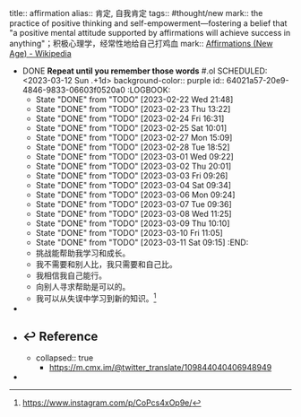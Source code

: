 title:: affirmation
alias:: 肯定, 自我肯定
tags:: #thought/new
mark:: the practice of positive thinking and self-empowerment—fostering a belief that "a positive mental attitude supported by affirmations will achieve success in anything"；积极心理学，经常性地给自己打鸡血
mark:: [Affirmations (New Age) - Wikipedia](https://en.wikipedia.org/wiki/Affirmations_(New_Age))
- DONE **Repeat until you remember those words** #.ol
  SCHEDULED: <2023-03-12 Sun .+1d>
  background-color:: purple
  id:: 64021a57-20e9-4846-9833-06603f0520a0
  :LOGBOOK:
  * State "DONE" from "TODO" [2023-02-22 Wed 21:48]
  * State "DONE" from "TODO" [2023-02-23 Thu 13:22]
  * State "DONE" from "TODO" [2023-02-24 Fri 16:31]
  * State "DONE" from "TODO" [2023-02-25 Sat 10:01]
  * State "DONE" from "TODO" [2023-02-27 Mon 15:09]
  * State "DONE" from "TODO" [2023-02-28 Tue 18:52]
  * State "DONE" from "TODO" [2023-03-01 Wed 09:22]
  * State "DONE" from "TODO" [2023-03-02 Thu 20:01]
  * State "DONE" from "TODO" [2023-03-03 Fri 09:26]
  * State "DONE" from "TODO" [2023-03-04 Sat 09:34]
  * State "DONE" from "TODO" [2023-03-06 Mon 09:24]
  * State "DONE" from "TODO" [2023-03-07 Tue 09:36]
  * State "DONE" from "TODO" [2023-03-08 Wed 11:25]
  * State "DONE" from "TODO" [2023-03-09 Thu 10:10]
  * State "DONE" from "TODO" [2023-03-10 Fri 11:05]
  * State "DONE" from "TODO" [2023-03-11 Sat 09:15]
  :END:
  - 挑战能帮助我学习和成长。
  - 我不需要和别人比，我只需要和自己比。
  - 我相信我自己能行。
  - 向别人寻求帮助是可以的。
  - 我可以从失误中学习到新的知识。[^INS_1]
-
- ## ↩ Reference
  - collapsed:: true
    [^INS_1]: https://www.instagram.com/p/CoPcs4xOp9e/
    - https://m.cmx.im/@twitter_translate/109844040406948949
-